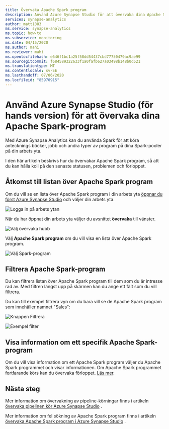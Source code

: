 ```yaml
---
title: Övervaka Apache Spark program
description: Använd Azure Synapse Studio för att övervaka dina Apache Spark-program.
services: synapse-analytics
author: matt1883
ms.service: synapse-analytics
ms.topic: how-to
ms.subservice: monitoring
ms.date: 04/15/2020
ms.author: mahi
ms.reviewer: mahi
ms.openlocfilehash: e646f1bc1a25f58dd54437cbd77750479ac9ae99
ms.sourcegitcommit: f684589322633f1a0fafb627a03498b148b0d521
ms.translationtype: MT
ms.contentlocale: sv-SE
ms.lasthandoff: 07/06/2020
ms.locfileid: "85970915"
---
```

# <a name="use-the-azure-synapse-studio-preview-to-monitor-your-apache-spark-applications"></a>Använd Azure Synapse Studio (för hands version) för att övervaka dina Apache Spark-program

Med Azure Synapse Analytics kan du använda Spark för att köra antecknings böcker, jobb och andra typer av program på dina Spark-pooler på din arbets yta.

I den här artikeln beskrivs hur du övervakar Apache Spark program, så att du kan hålla koll på den senaste statusen, problemen och förloppet.

## <a name="accessing-the-list-of-apache-spark-applications"></a>Åtkomst till listan över Apache Spark program

Om du vill se en lista över Apache Spark program i din arbets yta [öppnar du först Azure Synapse Studio](https://web.azuresynapse.net/) och väljer din arbets yta.

![Logga in på arbets ytan](./media/common/login-workspace.png)

När du har öppnat din arbets yta väljer du avsnittet **övervaka** till vänster.

![Välj övervaka hubb](./media/common/left-nav.png)

Välj **Apache Spark program** om du vill visa en lista över Apache Spark program.

 ![Välj Spark-program](./media/how-to-monitor-spark-applications/monitor-hub-nav-sparkapplications.png)

## <a name="filtering-your-apache-spark-applications"></a>Filtrera Apache Spark-program

Du kan filtrera listan över Apache Spark program till dem som du är intresse rad av. Med filtren längst upp på skärmen kan du ange ett fält som du vill filtrera.

Du kan till exempel filtrera vyn om du bara vill se de Apache Spark program som innehåller namnet "Sales":

![Knappen Filtrera](./media/common/filter-button.png)

![Exempel filter](./media/how-to-monitor-spark-applications/filter-example.png)

## <a name="viewing-details-about-a-specific-apache-spark-application"></a>Visa information om ett specifik Apache Spark-program

Om du vill visa information om ett Apache Spark program väljer du Apache Spark programmet och visar informationen. Om Apache Spark programmet fortfarande körs kan du övervaka förloppet. [Läs mer](apache-spark-applications.md).

## <a name="next-steps"></a>Nästa steg

Mer information om övervakning av pipeline-körningar finns i artikeln [övervaka pipelinen kör Azure Synapse Studio](how-to-monitor-pipeline-runs.md) . 

Mer information om fel sökning av Apache Spark program finns i artikeln [övervaka Apache Spark program i Azure Synapse Studio](apache-spark-applications.md) .